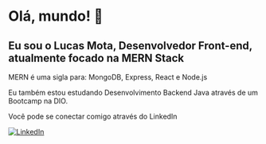 # Olá, mundo! 👋

## Eu sou o **Lucas Mota**, Desenvolvedor Front-end, atualmente focado na **MERN Stack**

MERN é uma sigla para: MongoDB, Express, React e Node.js

Eu também estou estudando Desenvolvimento Backend Java através de um Bootcamp na DIO.

Você pode se conectar comigo através do LinkedIn

[![LinkedIn](https://img.shields.io/badge/-LinkedIn-f7f7f7?style=for-the-badge&logo=linkedin&logoColor=30A3DC)](https://www.linkedin.com/in/lmdvlpr/)
